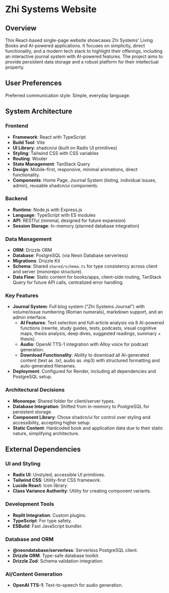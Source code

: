 # Zhi Systems Website

## Overview

This React-based single-page website showcases Zhi Systems' Living Books and AI-powered applications. It focuses on simplicity, direct functionality, and a modern tech stack to highlight their offerings, including an interactive journal system with AI-powered features. The project aims to provide persistent data storage and a robust platform for their intellectual property.

## User Preferences

Preferred communication style: Simple, everyday language.

## System Architecture

### Frontend
- **Framework**: React with TypeScript
- **Build Tool**: Vite
- **UI Library**: shadcn/ui (built on Radix UI primitives)
- **Styling**: Tailwind CSS with CSS variables
- **Routing**: Wouter
- **State Management**: TanStack Query
- **Design**: Mobile-first, responsive, minimal animations, direct functionality.
- **Components**: Home Page, Journal System (listing, individual issues, admin), reusable shadcn/ui components.

### Backend
- **Runtime**: Node.js with Express.js
- **Language**: TypeScript with ES modules
- **API**: RESTful (minimal, designed for future expansion)
- **Session Storage**: In-memory (planned database integration)

### Data Management
- **ORM**: Drizzle ORM
- **Database**: PostgreSQL (via Neon Database serverless)
- **Migrations**: Drizzle Kit
- **Schema**: Shared `shared/schema.ts` for type consistency across client and server (monorepo structure).
- **Data Flow**: Static content for books/apps, client-side routing, TanStack Query for future API calls, centralized error handling.

### Key Features
- **Journal System**: Full blog system ("Zhi Systems Journal") with volume/issue numbering (Roman numerals), markdown support, and an admin interface.
  - **AI Features**: Text selection and full-article analysis via 8 AI-powered functions (rewrite, study guides, tests, podcasts, visual cognitive maps, thesis analysis, deep dives, suggested readings, summary + thesis).
  - **Audio**: OpenAI TTS-1 integration with Alloy voice for podcast generation.
  - **Download Functionality**: Ability to download all AI-generated content (text as .txt, audio as .mp3) with structured formatting and auto-generated filenames.
- **Deployment**: Configured for Render, including all dependencies and PostgreSQL setup.

### Architectural Decisions
- **Monorepo**: Shared folder for client/server types.
- **Database Integration**: Shifted from in-memory to PostgreSQL for persistent storage.
- **Component Library**: Chose shadcn/ui for control over styling and accessibility, accepting higher setup.
- **Static Content**: Hardcoded book and application data due to their static nature, simplifying architecture.

## External Dependencies

### UI and Styling
- **Radix UI**: Unstyled, accessible UI primitives.
- **Tailwind CSS**: Utility-first CSS framework.
- **Lucide React**: Icon library.
- **Class Variance Authority**: Utility for creating component variants.

### Development Tools
- **Replit Integration**: Custom plugins.
- **TypeScript**: For type safety.
- **ESBuild**: Fast JavaScript bundler.

### Database and ORM
- **@neondatabase/serverless**: Serverless PostgreSQL client.
- **Drizzle ORM**: Type-safe database toolkit.
- **Drizzle Zod**: Schema validation integration.

### AI/Content Generation
- **OpenAI TTS-1**: Text-to-speech for audio generation.